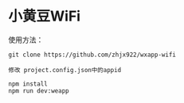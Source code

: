 # 小黄豆WiFi


使用方法：

```
git clone https://github.com/zhjx922/wxapp-wifi

修改 project.config.json中的appid

npm install
npm run dev:weapp
```